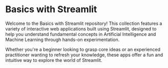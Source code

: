 # Basics with Streamlit

Welcome to the Basics with Streamlit repository! This collection features a variety of interactive web applications built using Streamlit, designed to help you understand fundamental concepts in Artificial Intelligence and Machine Learning through hands-on experimentation.

Whether you're a beginner looking to grasp core ideas or an experienced practitioner wanting to refresh your knowledge, these apps offer a fun and intuitive way to explore the world of Streamlit.
